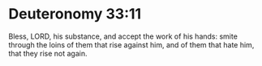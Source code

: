# Deuteronomy 33:11

Bless, LORD, his substance, and accept the work of his hands: smite through the loins of them that rise against him, and of them that hate him, that they rise not again.
